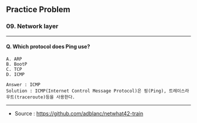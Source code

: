 ## Practice Problem

### 09. Network layer

---

#### Q. Which protocol does Ping use?

```
A. ARP
B. BootP
C. TCP
D. ICMP

Answer : ICMP
Solution : ICMP(Internet Control Message Protocol)은 핑(Ping), 트레이스라우트(traceroute)등을 사용한다.
```

---

- Source : https://github.com/adblanc/netwhat42-train
